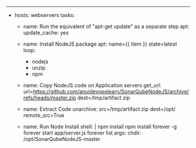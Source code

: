 ---
- hosts: webservers
  tasks:
     - name: Run the equivalent of "apt-get update" as a separate step
       apt:
        update_cache: yes

     - name: Install NodeJS package
       apt: name={{ item }} state=latest 
       loop:
         - nodejs
         - unzip
         - npm
     
     - name: Copy NodeJS code on Application servers
       get_url: url=https://github.com/anujdevopslearn/SonarQubeNodeJS/archive/refs/heads/master.zip dest=/tmp/artifact.zip 


     - name: Extract Code
       unarchive: src=/tmp/artifact.zip dest=/opt/ remote_src=True


     - name: Run Node Install
       shell: |
        npm install 
        npm install forever -g
        forever start app/server.js
        forever list
       args:
         chdir:  /opt/SonarQubeNodeJS-master 
